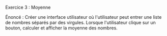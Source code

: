Exercice 3 : Moyenne

Énoncé :
Créer une interface utilisateur où l'utilisateur peut entrer une liste de nombres séparés par des virgules. Lorsque l'utilisateur clique sur un bouton, calculer et afficher la moyenne des nombres.
